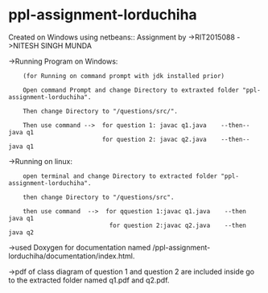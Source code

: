 # ppl-assignment-lorduchiha


Created on Windows using netbeans:: 
Assignment by ->RIT2015088
              ->NITESH SINGH MUNDA




->Running Program on Windows:
        
        (for Running on command prompt with jdk installed prior)
        
        Open command Prompt and change Directory to extraxted folder "ppl-assignment-lorduchiha".
        
        Then change Directory to "/questions/src/".
        
        Then use command -->  for question 1: javac q1.java    --then--   java q1
                              for question 2: javac q2.java    --then--    java q1
                                              



->Running on linux:
        
        open terminal and change Directory to extracted folder "ppl-assignment-lorduchiha".
        
        then change Directory to "/questions/src".
        
        then use command  -->  for qquestion 1:javac q1.java    --then   java q1
                                for question 2:javac q2.java    --then   java q2
                              
                       
 
 
 ->used Doxygen for documentation named /ppl-assignment-lorduchiha/documentation/index.html.
  
 
 
 ->pdf of class diagram of question 1 and question 2 are included inside go to the extracted folder named q1.pdf and q2.pdf.
                              
                              
                              
                              
                              
                              
             
